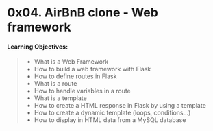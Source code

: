 0x04. AirBnB clone - Web framework
==================================

#### Learning Objectives:


> - What is a Web Framework
> - How to build a web framework with Flask
> - How to define routes in Flask
> - What is a route
> - How to handle variables in a route
> - What is a template
> - How to create a HTML response in Flask by using a template
> - How to create a dynamic template (loops, conditions…)
> - How to display in HTML data from a MySQL database
